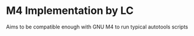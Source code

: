 # M4 Implementation by LC

Aims to be compatible enough with GNU M4 to run typical autotools scripts
